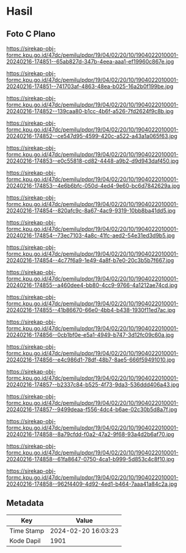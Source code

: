 # Hasil

## Foto C Plano

https://sirekap-obj-formc.kpu.go.id/47dc/pemilu/pdpr/19/04/02/20/10/1904022010001-20240216-174851--65ab827d-347b-4eea-aaa1-ef19960c867e.jpg

https://sirekap-obj-formc.kpu.go.id/47dc/pemilu/pdpr/19/04/02/20/10/1904022010001-20240216-174851--741703af-4863-48ea-b025-16a2b0f199be.jpg

https://sirekap-obj-formc.kpu.go.id/47dc/pemilu/pdpr/19/04/02/20/10/1904022010001-20240216-174852--139caa80-b1cc-4b6f-a526-7fd2624f9c8b.jpg

https://sirekap-obj-formc.kpu.go.id/47dc/pemilu/pdpr/19/04/02/20/10/1904022010001-20240216-174852--ce547d95-4599-420c-a522-a43a1a065f63.jpg

https://sirekap-obj-formc.kpu.go.id/47dc/pemilu/pdpr/19/04/02/20/10/1904022010001-20240216-174853--e0c55818-cd82-4448-a9b2-d9d943daf450.jpg

https://sirekap-obj-formc.kpu.go.id/47dc/pemilu/pdpr/19/04/02/20/10/1904022010001-20240216-174853--4e6b6bfc-050d-4ed4-9e60-bc6d7842629a.jpg

https://sirekap-obj-formc.kpu.go.id/47dc/pemilu/pdpr/19/04/02/20/10/1904022010001-20240216-174854--820afc9c-8a67-4ac9-9319-10bb8ba41dd5.jpg

https://sirekap-obj-formc.kpu.go.id/47dc/pemilu/pdpr/19/04/02/20/10/1904022010001-20240216-174854--73ec7103-4a8c-41fc-aed2-54e31ed3d9b5.jpg

https://sirekap-obj-formc.kpu.go.id/47dc/pemilu/pdpr/19/04/02/20/10/1904022010001-20240216-174854--4c77f6a9-1e49-4a8f-b7e0-20c3b5b7f667.jpg

https://sirekap-obj-formc.kpu.go.id/47dc/pemilu/pdpr/19/04/02/20/10/1904022010001-20240216-174855--a460dee4-bb80-4cc9-9766-4a1212ae74cd.jpg

https://sirekap-obj-formc.kpu.go.id/47dc/pemilu/pdpr/19/04/02/20/10/1904022010001-20240216-174855--41b86670-66e0-4bb4-b438-1930f11ed7ac.jpg

https://sirekap-obj-formc.kpu.go.id/47dc/pemilu/pdpr/19/04/02/20/10/1904022010001-20240216-174856--0cb1bf0e-e5a1-4949-b747-3d12fc09c60a.jpg

https://sirekap-obj-formc.kpu.go.id/47dc/pemilu/pdpr/19/04/02/20/10/1904022010001-20240216-174856--e4c986d1-78df-48b7-8ae5-666f59491010.jpg

https://sirekap-obj-formc.kpu.go.id/47dc/pemilu/pdpr/19/04/02/20/10/1904022010001-20240216-174857--b2337c84-b525-4f73-9da3-536ddd406a43.jpg

https://sirekap-obj-formc.kpu.go.id/47dc/pemilu/pdpr/19/04/02/20/10/1904022010001-20240216-174857--9499deaa-f556-4dc4-b6ae-02c30b5d8a7f.jpg

https://sirekap-obj-formc.kpu.go.id/47dc/pemilu/pdpr/19/04/02/20/10/1904022010001-20240216-174858--8a79cfdd-f0a2-47a2-9f68-93a4d2b6af70.jpg

https://sirekap-obj-formc.kpu.go.id/47dc/pemilu/pdpr/19/04/02/20/10/1904022010001-20240216-174858--61fa8647-0750-4ca1-b999-5d853c4c8f10.jpg

https://sirekap-obj-formc.kpu.go.id/47dc/pemilu/pdpr/19/04/02/20/10/1904022010001-20240216-174858--962f4409-4d92-4ed1-b464-7aaa41a84c2a.jpg


## Metadata

| Key        | Value               |
| ---------- | ------------------- |
| Time Stamp | 2024-02-20 16:03:23 |
| Kode Dapil | 1901                |



